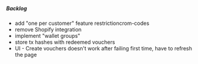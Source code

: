 ##### Backlog
- add "one per customer" feature restrictioncrom-codes
- remove Shopify integration
- implement "wallet groups"
- store tx hashes with redeemed vouchers
- UI - Create vouchers doesn't work after failing first time, have to refresh the page 